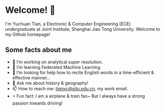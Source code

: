 # Welcome! 👋
I'm Yuchuan Tian, a Electronic & Computer Engineering (ECE) undergraduate at Joint Institute, Shanghai Jiao Tong University. Welcome to my Github homepage! 

## Some facts about me
- 🔭 I’m working on analytical super resolution.
- 🌱 I’m learning Federated Machine Learning.
- 🤔 I’m looking for help how to recite English words in a time-efficient & effective manner...
- 💬 Ask me about history & geography!
- 📫 How to reach me: *tianyc@sjtu.edu.cn*, my work email.
- ⚡ Fun fact: I am a airplane & train fan~ But I always have a strong passion towards driving!



